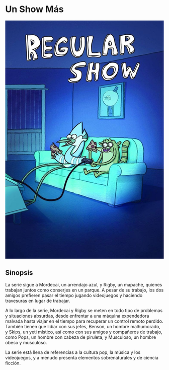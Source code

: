 # Un Show Más

![Regular Show Banner](Img/RS.jpg)

## Sinopsis
La serie sigue a Mordecai, un arrendajo azul, y Rigby, un mapache, quienes trabajan juntos como conserjes en un parque. A pesar de su trabajo, los dos amigos prefieren pasar el tiempo jugando videojuegos y haciendo travesuras en lugar de trabajar.

A lo largo de la serie, Mordecai y Rigby se meten en todo tipo de problemas y situaciones absurdas, desde enfrentar a una máquina expendedora malvada hasta viajar en el tiempo para recuperar un control remoto perdido. También tienen que lidiar con sus jefes, Benson, un hombre malhumorado, y Skips, un yeti místico, así como con sus amigos y compañeros de trabajo, como Pops, un hombre con cabeza de piruleta, y Musculoso, un hombre obeso y musculoso.

La serie está llena de referencias a la cultura pop, la música y los videojuegos, y a menudo presenta elementos sobrenaturales y de ciencia ficción.
